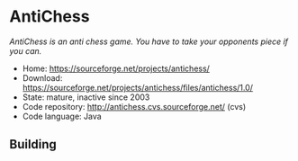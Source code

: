 # AntiChess

_AntiChess is an anti chess game. You have to take your opponents piece if you can._

- Home: https://sourceforge.net/projects/antichess/
- Download: https://sourceforge.net/projects/antichess/files/antichess/1.0/
- State: mature, inactive since 2003
- Code repository: http://antichess.cvs.sourceforge.net/ (cvs)
- Code language: Java

## Building

